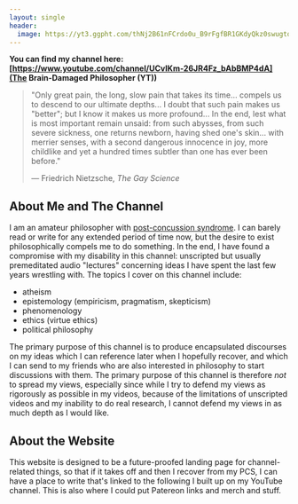 ```yaml
---
layout: single
header:
  image: https://yt3.ggpht.com/thNj2B61nFCrdo0u_B9rFgfBR1GKdyQkz0swugtqNU1g3BqsDiJlWZNRkAGw1UB5oTLyY_gBH3s=w1707-fcrop64=1,00005a57ffffa5a8-k-c0xffffffff-no-nd-rj
---
```


**You can find my channel here: [https://www.youtube.com/channel/UCvlKm-26JR4Fz_bAbBMP4dA](The Brain-Damaged Philosopher (YT))**

> "Only great pain, the long, slow pain that takes its time... compels us to descend to our ultimate depths... I doubt that such pain makes us "better"; but I know it makes us more profound... In the end, lest what is most important remain unsaid: from such abysses, from such severe sickness, one returns newborn, having shed one's skin... with merrier senses, with a second dangerous innocence in joy, more childlike and yet a hundred times subtler than one has ever been before."
>
> — Friedrich Nietzsche, *The Gay Science*

## About Me and The Channel

I am an amateur philosopher with [post-concussion syndrome](https://www.cognitivefxusa.com/blog/post-concussion-syndrome-and-post-concussion-symptoms-pcs). I can barely read or write for any extended period of time now, but the desire to exist philosophically compels me to do something. In the end, I have found a compromise with my disability in this channel: unscripted but usually premeditated audio "lectures" concerning ideas I have spent the last few years wrestling with. The topics I cover on this channel include:

- atheism
- epistemology (empiricism, pragmatism, skepticism)
- phenomenology
- ethics (virtue ethics)
- political philosophy

The primary purpose of this channel is to produce encapsulated discourses on my ideas which I can reference later when I hopefully recover, and which I can send to my friends who are also interested in philosophy to start discussions with them. The primary purpose of this channel is therefore *not* to spread my views, especially since while I try to defend my views as rigorously as possible in my videos, because of the limitations of unscripted videos and my inability to do real research, I cannot defend my views in as much depth as I would like.

## About the Website

This website is designed to be a future-proofed landing page for channel-related things, so that if it takes off and then I recover from my PCS, I can have a place to write that's linked to the following I built up on my YouTube channel. This is also where I could put Patereon links and merch and stuff.
